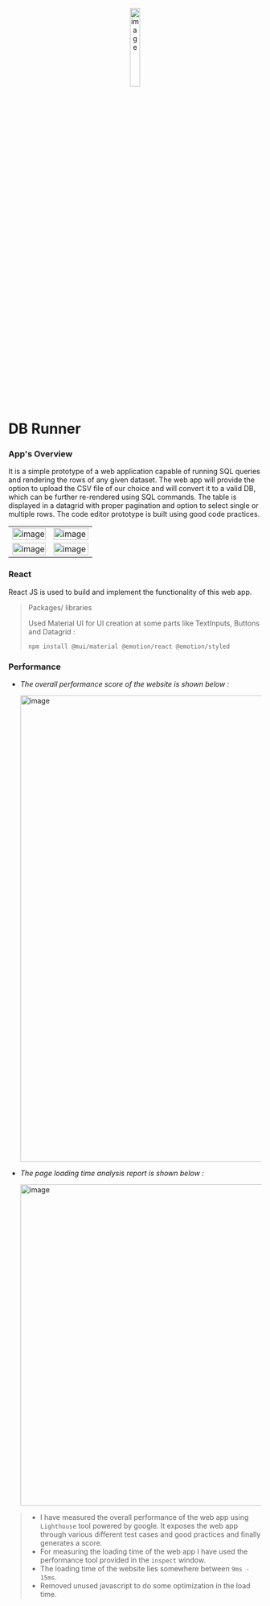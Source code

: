 
<p align="center"><img width="20%" height="20%" alt="image" src="https://user-images.githubusercontent.com/72120258/170996396-1437e6c5-f0a7-434d-aebc-9102646e9e48.png"/></p>

# DB Runner

### App's Overview
<p>It is a simple prototype of a web application capable of running SQL queries and rendering the rows of any given dataset. The web app will provide the option to upload the CSV file of our choice and will convert it to a valid DB, which can be further re-rendered using SQL commands. The table is displayed in a datagrid with proper pagination and option to select single or multiple rows. The code editor prototype is built using good code practices.  </p>

<table>
  <tr>
    <td valign="top"><img  width="100%" alt="image" src="https://user-images.githubusercontent.com/72120258/170972423-e095cd7d-78d4-433d-8c4e-0d8467c0a4e5.png"/></td>
    <td valign="top"><img  width="100%" alt="image" src="https://user-images.githubusercontent.com/72120258/170972537-a56d294b-fc37-4b72-93c4-9ac9a91eeb18.png"/></td>
  </tr>
  <tr>
    <td valign="top"><img width="100%" alt="image" src="https://user-images.githubusercontent.com/72120258/170976213-a64a285d-ee8b-4650-bf4c-39997c0165d6.png"/></td>
    <td valign="top"><img align="right" width="100%" alt="image" src="https://user-images.githubusercontent.com/72120258/170972612-b9136d50-b0fc-439e-b33d-9722da6c0add.png"/></td>
  </tr>
</table>

### React 
<p>React JS is used to build and implement the functionality of this web app. </p>

> Packages/ libraries
     <p>Used Material UI for UI creation at some parts like TextInputs, Buttons and Datagrid :</p>
     `npm install @mui/material @emotion/react @emotion/styled` 
     
### Performance

* *The overall performance score of the website is shown below :* 
       <p><img width="927" alt="image" src="https://user-images.githubusercontent.com/72120258/170992711-5d25c5ca-ecdc-4614-8208-826269169bf4.png"></p>
       
* *The page loading time analysis report is shown below :*
       <p><img width="639" alt="image" src="https://user-images.githubusercontent.com/72120258/170993318-83b04389-f528-4967-8772-4d6d25080b4a.png"></p>
       
> * I have measured the overall performance of the web app using `Lighthouse` tool powered by google. It exposes the web app through various different test cases and good practices and finally generates a score.
> * For measuring the loading time of the web app I have used the performance tool provided in the `inspect` window.
> * The loading time of the website lies somewhere between `9ms - 15ms`. 
> * Removed unused javascript to do some optimization in the load time.


